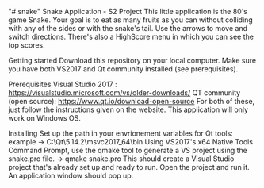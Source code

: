 "# snake" 
Snake Application - S2 Project
This little application is the 80's game Snake. Your goal is to eat as many fruits as you can without colliding with any of the sides or with the snake's tail. Use the arrows to move and switch directions. There's also a HighScore menu in which you can see the top scores.

Getting started
Download this repository on your local computer. Make sure you have both VS2017 and Qt community installed (see prerequisites).

Prerequisites
Visual Studio 2017 : https://visualstudio.microsoft.com/vs/older-downloads/
QT community (open source): https://www.qt.io/download-open-source
For both of these, just follow the instructions given on the website. This application will only work on Windows OS.

Installing
Set up the path in your envrionement variables for Qt tools: example -> C:\Qt\5.14.2\msvc2017_64\bin
Using VS2017's x64 Native Tools Command Prompt, use the qmake tool to generate a VS project using the snake.pro file.
-> qmake snake.pro
This should create a Visual Studio project that's already set up and ready to run.
Open the project and run it. An application window should pop up.





